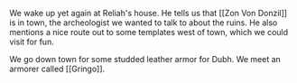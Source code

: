 We wake up yet again at Reliah's house. He tells us that [[Zon Von Donzil]] is in town, the archeologist we wanted to talk to about the ruins. He also mentions a nice route out to some templates west of town, which we could visit for fun.

We go down town for some studded leather armor for Dubh. We meet an armorer called [[Gringo]].


